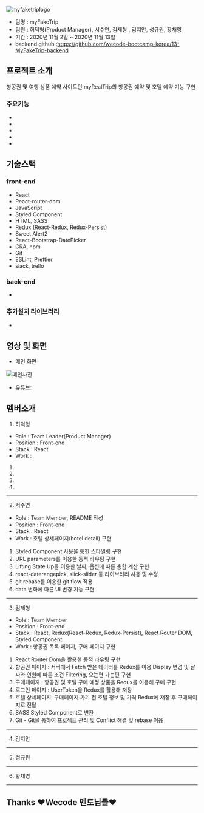 ![myfaketriplogo]()

- 팀명 : myFakeTrip
- 팀원 : 허덕형(Product Manager), 서수연, 김제형 , 김지안, 성규원, 황채영
- 기간 : 2020년 11월 2일 ~ 2020년 11월 13일
- backend github :https://github.com/wecode-bootcamp-korea/13-MyFakeTrip-backend

## 프로젝트 소개

항공권 및 여행 상품 예약 사이트인 myRealTrip의 항공권 예약 및 호텔 예약 기능 구현

### 주요기능

-
-
-
-
-

## 기술스택

### front-end

- React
- React-router-dom
- JavaScript
- Styled Component
- HTML, SASS
- Redux (React-Redux, Redux-Persist)
- Sweet Alert2
- React-Bootstrap-DatePicker
- CRA, npm
- Git
- ESLint, Prettier
- slack, trello

### back-end

-

### 추가설치 라이브러리

-

## 영상 및 화면

- 메인 화면 
<img src="https://media.vlpt.us/images/deokyeong1020/post/e1529700-49d3-454e-8a94-81de6935424d/%E1%84%91%E1%85%AE%E1%86%AF%E1%84%89%E1%85%B3%E1%84%8F%E1%85%B3%E1%84%85%E1%85%B5%E1%86%AB%E1%84%89%E1%85%A3%E1%86%BA.png" alt="메인사진" />

- 유튜브:

## 멤버소개

1. 허덕형

- Role : Team Leader(Product Manager)
- Position : Front-end
- Stack : React
- Work :

1.
2.
3.
4.

---

2. 서수연

- Role : Team Member, README 작성
- Position : Front-end
- Stack : React
- Work : 호텔 상세페이지(hotel detail) 구현

1. Styled Component 사용을 통한 스타일링 구현
2. URL parameters를 이용한 동적 라우팅 구현
3. Lifting State Up을 이용한 날짜, 옵션에 따른 총합 계산 구현
4. react-daterangepick, slick-slider 등 라이브러리 사용 및 수정
5. git rebase를 이용한 git flow 적용
6. data 변화에 따른 UI 변경 기능 구현

---

3. 김제형

- Role : Team Member
- Position : Front-end
- Stack : React, Redux(React-Redux, Redux-Persist), React Router DOM, Styled Component 
- Work : 항공권 목록 페이지, 구매 페이지 구현

1. React Router Dom을 활용한 동적 라우팅 구현
2. 항공권 페이지 : 서버에서 Fetch 받은 데이터를 Redux를 이용 Display 변경 및 날짜와 인원에 따른 조건 Filtering, 오는편 가는편 구현
3. 구매페이지 : 항공권 및 호텔 구매 예정 상품을 Redux를 이용해 구매 구현
4. 로그인 페이지 : UserToken을 Redux를 활용해 저장
5. 호텔 상세페이지: 구매페이지 가기 전 호텔 정보 및 가격 Redux에 저장 후 구매페이지로 전달
6. SASS Styled Component로 변환
6. Git - Git을 통하여 프로젝트 관리 및 Conflict 해결 및 rebase 이용

---

4. 김지안

---

5. 성규원

---

6. 황채영

---

## Thanks ❤Wecode 멘토님들❤
